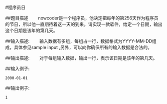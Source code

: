 #程序员日

##题目描述
　　nowcoder是一个程序员，他决定把每年的第256天作为程序员的节日，所以他一直期待着这一天的到来。请实现一款软件，给定一个日期，输出这个日期是该年的第几天。

##输入描述:
　　输入数据有多组，每组占一行，数据格式为YYYY-MM-DD组成，具体参见sample input ,另外，可以向你确保所有的输入数据是合法的。

##输出描述:
　　对于每组输入数据，输出一行，表示该日期是该年的第几天。

##输入例子:
```
2000-01-01
```

##输出例子:
```
1
```
